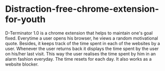 # Distraction-free-chrome-extension-for-youth
D-Terminator 1.0 is a chrome extension that helps to maintain one's goal fixed. Everytime a user opens his browser, he views a random motivational quote. Besides, it keeps track of the time spent in each of the websites by a user. Whenever the user returns back it displays the time spent by the user on his/her last visit. This way the user realises the time spent by him in an alarm fashion everyday. The time resets for each day. It also works as a website blocker.
